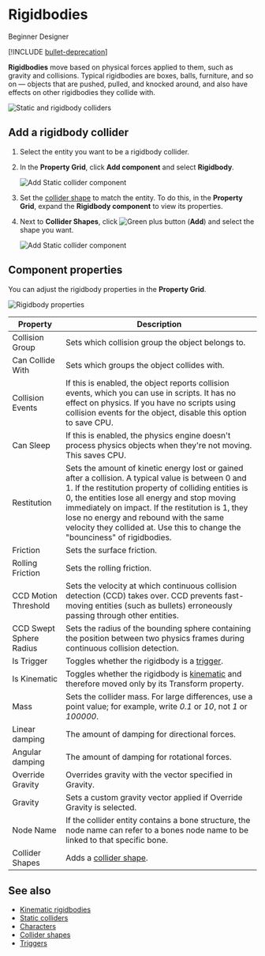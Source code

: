 # Rigidbodies

<span class="badge text-bg-primary">Beginner</span>
<span class="badge text-bg-success">Designer</span>

[!INCLUDE [bullet-deprecation](../../includes/bullet-physics-deprecation.md)]

**Rigidbodies** move based on physical forces applied to them, such as gravity and collisions. Typical rigidbodies are boxes, balls, furniture, and so on — objects that are pushed, pulled, and knocked around, and also have effects on other rigidbodies they collide with.

![Static and rigidbody colliders](media/rigid-bodies-static-and-rigid-body-colliders.png)


## Add a rigidbody collider

1. Select the entity you want to be a rigidbody collider.

2. In the **Property Grid**, click **Add component** and select **Rigidbody**.

    ![Add Static collider component](media/physics-tutorials-create-a-bouncing-ball-add-rigitbody-component.png)

3. Set the [collider shape](collider-shapes.md) to match the entity. To do this, in the **Property Grid**, expand the **Rigidbody component** to view its properties.

4. Next to **Collider Shapes**, click ![Green plus button](~/manual/game-studio/media/green-plus-icon.png) (**Add**) and select the shape you want.

     ![Add Static collider component](media/physics-tutorials-create-a-bouncing-ball-rigitbody-shape.png)

## Component properties

You can adjust the rigidbody properties in the **Property Grid**.

![Rigidbody properties](media/rigid-body-properties.png)

Property              | Description
----------------------|-----------------------
Collision Group       | Sets which collision group the object belongs to.
Can Collide With      | Sets which groups the object collides with.
Collision Events      | If this is enabled, the object reports collision events, which you can use in scripts. It has no effect on physics. If you have no scripts using collision events for the object, disable this option to save CPU.
Can Sleep             | If this is enabled, the physics engine doesn't process physics objects when they're not moving. This saves CPU.
Restitution           | Sets the amount of kinetic energy lost or gained after a collision. A typical value is between 0 and 1. If the restitution property of colliding entities is 0, the entities lose all energy and stop moving immediately on impact. If the restitution is 1, they lose no energy and rebound with the same velocity they collided at. Use this to change the "bounciness" of rigidbodies.
Friction              | Sets the surface friction.
Rolling Friction      | Sets the rolling friction.
CCD Motion Threshold  | Sets the velocity at which continuous collision detection (CCD) takes over. CCD prevents fast-moving entities (such as bullets) erroneously passing through other entities.
CCD Swept Sphere Radius | Sets the radius of the bounding sphere containing the position between two physics frames during continuous collision detection.
Is Trigger            | Toggles whether the rigidbody is a [trigger](triggers.md).
Is Kinematic          | Toggles whether the rigidbody is [kinematic](kinematic-rigid-bodies.md) and therefore moved only by its Transform property.
Mass                  | Sets the collider mass. For large differences, use a point value; for example, write *0.1* or *10*, not *1* or *100000*.
Linear damping        | The amount of damping for directional forces.
Angular damping       | The amount of damping for rotational forces.
Override Gravity      | Overrides gravity with the vector specified in Gravity.
Gravity               | Sets a custom gravity vector applied if Override Gravity is selected.
Node Name             | If the collider entity contains a bone structure, the node name can refer to a bones node name to be linked to that specific bone.
Collider Shapes       | Adds a [collider shape](collider-shapes.md).

## See also

* [Kinematic rigidbodies](kinematic-rigid-bodies.md)
* [Static colliders](static-colliders.md)
* [Characters](characters.md)
* [Collider shapes](collider-shapes.md)
* [Triggers](triggers.md)